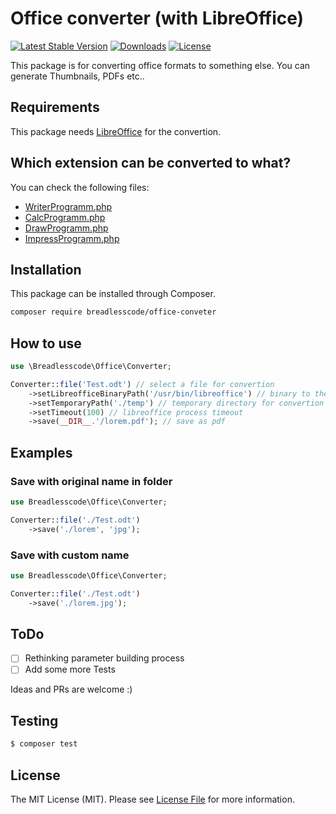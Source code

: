 # Office converter (with LibreOffice)
[![Latest Stable Version](https://poser.pugx.org/breadlesscode/office-converter/v/stable)]()
[![Downloads](https://img.shields.io/packagist/dt/breadlesscode/office-converter.svg)]()
[![License](https://img.shields.io/github/license/breadlesscode/office-converter.svg)]()

This package is for converting office formats to something else. You can generate Thumbnails, PDFs etc.. 

## Requirements
This package needs [LibreOffice](https://libreoffice.org/) for the convertion.

## Which extension can be converted to what?
You can check the following files:
- [WriterProgramm.php](src/Programs/WriterProgram.php)
- [CalcProgramm.php](./src/Programs/CalcProgram.php)
- [DrawProgramm.php](src/Programs/DrawProgram.php)
- [ImpressProgramm.php](src/Programs/ImpressProgram.php)

## Installation

This package can be installed through Composer.
```bash
composer require breadlesscode/office-conveter
```
## How to use

```php
use \Breadlesscode\Office\Converter;

Converter::file('Test.odt') // select a file for convertion
    ->setLibreofficeBinaryPath('/usr/bin/libreoffice') // binary to the libreoffice binary
    ->setTemporaryPath('./temp') // temporary directory for convertion
    ->setTimeout(100) // libreoffice process timeout
    ->save(__DIR__.'/lorem.pdf'); // save as pdf
```

## Examples

### Save with original name in folder
```php
use Breadlesscode\Office\Converter;

Converter::file('./Test.odt')
    ->save('./lorem', 'jpg');
```
### Save with custom name
```php
use Breadlesscode\Office\Converter;

Converter::file('./Test.odt')
    ->save('./lorem.jpg');
```
## ToDo
- [ ] Rethinking parameter building process
- [ ] Add some more Tests

Ideas and PRs are welcome :)
## Testing

``` bash
$ composer test
```
## License

The MIT License (MIT). Please see [License File](LICENSE.md) for more information.
